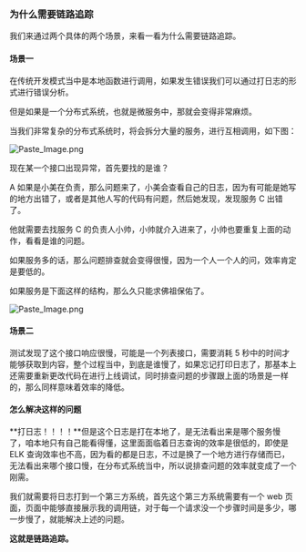 ### 为什么需要链路追踪

我们来通过两个具体的两个场景，来看一看为什么需要链路追踪。

#### 场景一

在传统开发模式当中是本地函数进行调用，如果发生错误我们可以通过打日志的形式进行错误分析。

但是如果是一个分布式系统，也就是微服务中，那就会变得非常麻烦。

当我们非常复杂的分布式系统时，将会拆分大量的服务，进行互相调用，如下图：

![Paste_Image.png](https://upload-images.jianshu.io/upload_images/2279594-dd72907e82f89fd6.png?imageMogr2/auto-orient/strip%7CimageView2/2/w/600)



现在某一个接口出现异常，首先要找的是谁？



A 如果是小美在负责，那么问题来了，小美会查看自己的日志，因为有可能是她写的地方出错了，或者是其他人写的代码有问题，然后她发现，发现服务 C 出错了。

他就需要去找服务 C 的负责人小帅，小帅就介入进来了，小帅也要重复上面的动作，看看是谁的问题。

如果服务多的话，那么问题排查就会变得很慢，因为一个人一个人的问，效率肯定是要低的。



如果服务是下面这样的结构，那么久只能求佛祖保佑了。

![Paste_Image.png](https://upload-images.jianshu.io/upload_images/2279594-4b7d1b6abe595390.png?imageMogr2/auto-orient/strip%7CimageView2/2/w/600)

#### 场景二

测试发现了这个接口响应很慢，可能是一个列表接口，需要消耗 5 秒中的时间才能够获取到内容，整个过程当中，到底是谁慢了，如果忘记打印日志了，那基本上还需要重新更改代码在进行上线调试，同时排查问题的步骤跟上面的场景是一样的，那么同样意味着效率的降低。





#### 怎么解决这样的问题



**打日志！！！！**但是这个日志是打在本地了，是无法看出来是哪个服务慢了，咱本地只有自己能看得懂，这里面面临着日志查询的效率是很低的，即使是 ELK 查询效率也不高，因为看的都是日志，不过是换了一个地方进行存储而已，无法看出来哪个接口慢，在分布式系统当中，所以说排查问题的效率就变成了一个刚需。

我们就需要将日志打到一个第三方系统，首先这个第三方系统需要有一个 web 页面，页面中能够直接展示我的调用链，对于每一个请求没一个步骤时间是多少，哪一步慢了，就能解决上述的问题。

**这就是链路追踪。**